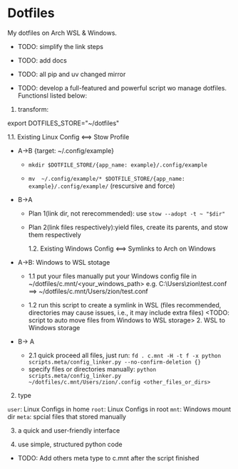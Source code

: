 # Dotfiles

My dotfiles on Arch WSL & Windows.

- TODO: simplify the link steps
- TODO: add docs
- TODO: all pip and uv changed mirror

- TODO: develop a full-featured and powerful script wo manage dotfiles. Functionsl listed below:

1. transform:

export DOTFILES_STORE="~/dotfiles"

1.1. Existing Linux Config <==> Stow Profile

- A->B {target: ~/.config/example}

  - `mkdir $DOTFILE_STORE/{app_name: example}/.config/example`

  - `mv  ~/.config/example/* $DOTFILE_STORE/{app_name: example}/.config/example/` (rescursive and force)

- B->A

  - Plan 1(link dir, not rerecommended): use `stow --adopt -t ~ "$dir"`

  - Plan 2(link files respectively):yield files, create its parents, and stow them respectively

    1.2. Existing Windows Config <==> Symlinks to Arch on Windows

- A->B: Windows to WSL stotage

  - 1.1 put your files manually
    put your Windows config file in ~/dotfiles/c.mnt/<your_windows_path>
    e.g. C:\Users\zion\test.conf ==> ~/dotfiles/c.mnt/Users/zion/test.conf

  - 1.2 run this script to create a symlink in WSL (files recommended, directories may cause issues, i.e., it may include extra files)
    <TODO: script to auto move files from Windows to WSL storage> 2. WSL to Windows storage

- B-> A

  - 2.1 quick proceed all files, just run:
    `fd . c.mnt -H -t f -x python scripts.meta/config_linker.py --no-confirm-deletion {}`
  - specify files or directories manually:
    `python scripts.meta/config_linker.py ~/dotfiles/c.mnt/Users/zion/.config <other_files_or_dirs>`

2. type

`user`: Linux Configs in home
`root`: Linux Configs in root
`mnt`: Windows mount dir
`meta`: spcial files that stored manually

3. a quick and user-friendly interface

4. use simple, structured python code

- TODO: Add others meta type to c.mnt after the script finished
